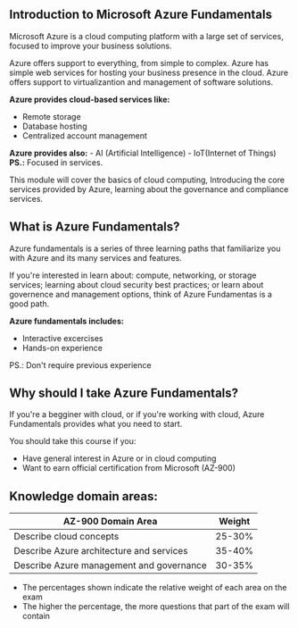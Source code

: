 
## Introduction to Microsoft Azure Fundamentals

Microsoft Azure is a cloud computing platform with a large set of services, focused to improve your business solutions.

Azure offers support to everything, from simple to complex.
Azure has simple web services for hosting your business presence in the cloud.
Azure offers support to virtualizantion and management of software solutions.

**Azure provides cloud-based services like:**
  - Remote storage
  - Database hosting
  - Centralized account management

**Azure provides also:**
	- AI (Artificial Intelligence)
	- IoT(Internet of Things)
	**PS.:** Focused in services.

This module will cover the basics of cloud computing, Introducing the core services provided by Azure, learning about the governance and compliance services.

## What is Azure Fundamentals?

Azure fundamentals is a series of three learning paths that familiarize you with Azure and its many services and features.

If you're interested in learn about: compute, networking, or storage services; learning about cloud security best practices; or learn about governence and management options, think of Azure Fundamentas is a good path.

**Azure fundamentals includes:**
- Interactive excercises
- Hands-on experience

PS.: Don't require previous experience

## Why should I take Azure Fundamentals?
If you're a begginer with cloud, or if you're  working with cloud, Azure Fundamentals provides what you need to start.

You should take this course if you:

- Have general interest in Azure or in cloud computing
- Want to earn official certification from Microsoft (AZ-900)

## Knowledge domain areas:
|**AZ-900 Domain Area**|**Weight**|
|---|---|
|Describe cloud concepts|25-30%|
|Describe Azure architecture and services|35-40%|
|Describe Azure management and governance|30-35%|
- The percentages shown indicate the relative weight of each area on the exam
- The higher the percentage, the more questions that part of the exam will contain


